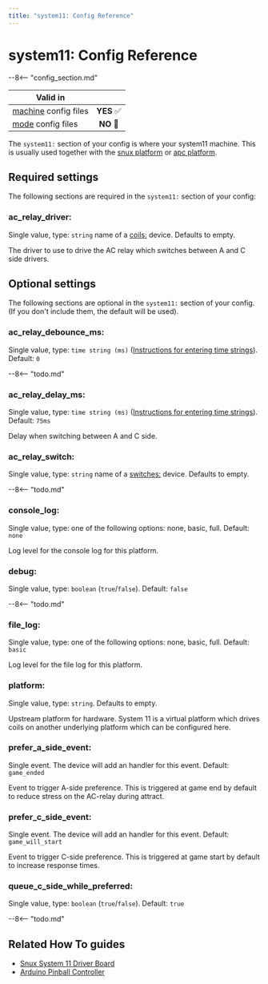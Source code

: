 ```yaml
---
title: "system11: Config Reference"
---
```


# system11: Config Reference

--8<-- "config_section.md"

| Valid in | |
|-----|:----:|
|[machine](instructions/machine_config.md) config files |**YES** :white_check_mark:|
|[mode](instructions/mode_config.md) config files|**NO** :no_entry_sign:|

The `system11:` section of your config is where your system11 machine.
This is usually used together with the
[snux platform](../hardware/snux.md) or
[apc platform](../hardware/apc/index.md).

## Required settings

The following sections are required in the `system11:` section of your
config:

### ac_relay_driver:

Single value, type: `string` name of a [coils:](coils.md) device. Defaults to empty.

The driver to use to drive the AC relay which switches between A and C
side drivers.

## Optional settings

The following sections are optional in the `system11:` section of your
config. (If you don't include them, the default will be used).

### ac_relay_debounce_ms:

Single value, type: `time string (ms)`
([Instructions for entering time strings](instructions/time_strings.md)). Default: `0`

--8<-- "todo.md"

### ac_relay_delay_ms:

Single value, type: `time string (ms)`
([Instructions for entering time strings](instructions/time_strings.md)). Default: `75ms`

Delay when switching between A and C side.

### ac_relay_switch:

Single value, type: `string` name of a
[switches:](switches.md) device. Defaults to
empty.

--8<-- "todo.md"

### console_log:

Single value, type: one of the following options: none, basic, full.
Default: `none`

Log level for the console log for this platform.

### debug:

Single value, type: `boolean` (`true`/`false`). Default: `false`

--8<-- "todo.md"

### file_log:

Single value, type: one of the following options: none, basic, full.
Default: `basic`

Log level for the file log for this platform.

### platform:

Single value, type: `string`. Defaults to empty.

Upstream platform for hardware. System 11 is a virtual platform which
drives coils on another underlying platform which can be configured
here.

### prefer_a_side_event:

Single event. The device will add an handler for this event. Default:
`game_ended`

Event to trigger A-side preference. This is triggered at game end by
default to reduce stress on the AC-relay during attract.

### prefer_c_side_event:

Single event. The device will add an handler for this event. Default:
`game_will_start`

Event to trigger C-side preference. This is triggered at game start by
default to increase response times.

### queue_c_side_while_preferred:

Single value, type: `boolean` (`true`/`false`). Default: `true`

--8<-- "todo.md"

## Related How To guides

* [Snux System 11 Driver Board](../hardware/snux.md)
* [Arduino Pinball Controller](../hardware/apc/index.md)
